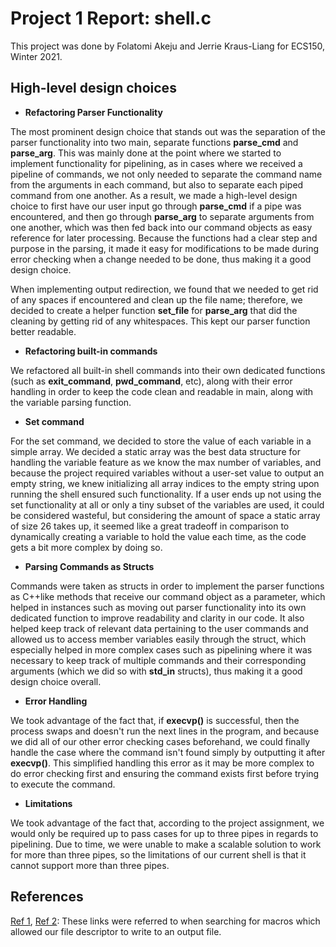 # Project 1 Report: shell.c

This project was done by Folatomi Akeju and Jerrie Kraus-Liang for ECS150,
Winter 2021.	

## High-level design choices

* **Refactoring Parser Functionality**

The most prominent design choice that stands out was the separation of the
parser functionality into two main, separate functions **parse_cmd** and
**parse_arg**.  This was mainly done at the point where we started to implement
functionality for pipelining, as in cases where we received a pipeline of
commands, we not only needed to separate the command name from the arguments in
each command, but also to separate each piped command from one another. As a
result, we made a high-level design choice to first have our user input go
through **parse_cmd** if a pipe was encountered, and then go through
**parse_arg** to separate arguments from one another, which was then fed back
into our command objects as easy reference for later processing. Because the
functions had a clear step and purpose in the parsing, it made it easy for
modifications to be made during error checking when a change needed to be done,
thus making it a good design choice.

When implementing output redirection, we found that we needed to get rid of any
spaces if encountered and clean up the file name; therefore, we decided to
create a helper function **set_file** for **parse_arg** that did the cleaning by
getting rid of any whitespaces. This kept our parser function better readable.

* **Refactoring built-in commands**

We refactored all built-in shell commands into their own dedicated functions
(such as **exit_command**, **pwd_command**, etc), along with their error
handling in order to keep the code clean and readable in main, along with the
variable parsing function.

* **Set command**

For the set command, we decided to store the value of each variable in a simple
array. We decided a static array was the best data structure for handling the
variable feature as we know the max number of variables, and because the project
required variables without a user-set value to output an empty string, we knew
initializing all array indices to the empty string upon running the shell
ensured such functionality. If a user ends up not using the set functionality at
all or only a tiny subset of the variables are used, it could be considered
wasteful, but considering the amount of space a static array of size 26 takes
up, it seemed like a great tradeoff in comparison to dynamically creating a
variable to hold the value each time, as the code gets a bit more complex by
doing so.

* **Parsing Commands as Structs**

Commands were taken as structs in order to implement the parser functions as
C++like methods that receive our command object as a parameter, which helped in
instances such as moving out parser functionality into its own dedicated
function to improve readability and clarity in our code. It also helped keep
track of relevant data pertaining to the user commands and allowed us to access
member variables easily through the struct, which especially helped in more
complex cases such as pipelining where it was necessary to keep track of
multiple commands and their corresponding arguments (which we did so with
**std_in** structs), thus making it a good design choice overall. 

* **Error Handling**

We took advantage of the fact that, if **execvp()** is successful, then the
process swaps and doesn't run the next lines in the program, and because we did
all of our other error checking cases beforehand, we could finally handle the
case where the command isn't found simply by outputting it after **execvp()**.
This simplified handling this error as it may be more complex to do error
checking first and ensuring the command exists first before trying to execute
the command.

* **Limitations**

We took advantage of the fact that, according to the project assignment, we
would only be required up to pass cases for up to three pipes in regards to
pipelining. Due to time, we were unable to make a scalable solution to work for
more than three pipes, so the limitations of our current shell is that it cannot
support more than three pipes.

## References 

[Ref 1](https://www.gnu.org/software/libc/manual/html_node/Access-Modes.html),
[Ref 2](http://www.cs.loyola.edu/~jglenn/702/S2005/Examples/dup2.html): These
links were referred to when searching for macros which allowed our file
descriptor to write to an output file.
